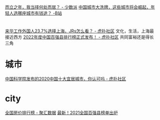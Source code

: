 [而立之年，我当择何处而居？ - 少数派](https://sspai.com/post/72677)
[中国城市大洗牌，这些城市将会崛起，年轻人选哪座城市有钱途？ -B站](https://www.bilibili.com/video/BV1Lq4y157U8/)

#
[来华工作外国人23.7%选择上海，JRs怎么看？ - 虎扑社区](https://bbs.hupu.com/41452488.html)
	文化，生活，上海最接近西方
[2022年度中国百强县排行榜正式发布！ - 虎扑社区](https://bbs.hupu.com/52517702.html)
	共同富裕还是得长三角
# 城市
[中国科学院发布的2020中国十大宜居城市，你认可吗 - 虎扑社区](https://bbs.hupu.com/41424223.html)
# city
[全国房价排行榜 - 聚汇数据](https://fangjia.gotohui.com/)
[最新！2021全国百强县榜单出炉](https://m.thepaper.cn/baijiahao_15760420)